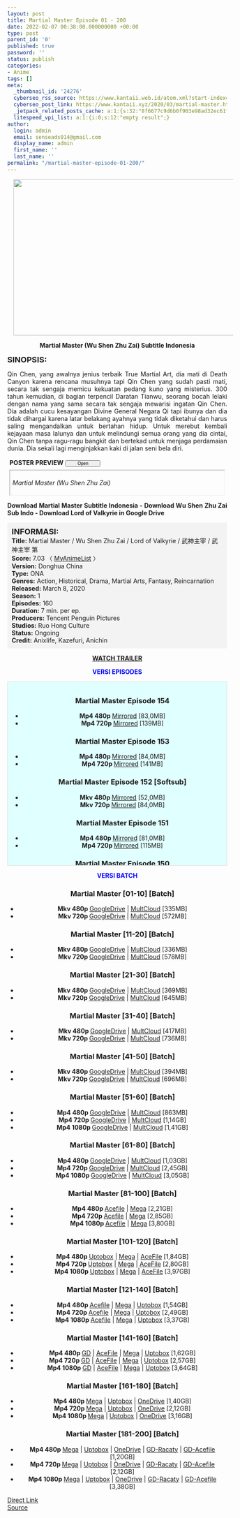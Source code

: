```yaml
---
layout: post
title: Martial Master Episode 01 - 200
date: 2022-02-07 00:38:00.000000000 +00:00
type: post
parent_id: '0'
published: true
password: ''
status: publish
categories:
- Anime
tags: []
meta:
  _thumbnail_id: '24276'
  cyberseo_rss_source: https://www.kantaii.web.id/atom.xml?start-index=1&max-results=150
  cyberseo_post_link: https://www.kantaii.xyz/2020/03/martial-master.html
  _jetpack_related_posts_cache: a:1:{s:32:"8f6677c9d6b0f903e98ad32ec61f8deb";a:2:{s:7:"expires";i:1663429936;s:7:"payload";a:3:{i:0;a:1:{s:2:"id";i:27104;}i:1;a:1:{s:2:"id";i:23296;}i:2;a:1:{s:2:"id";i:27370;}}}}
  litespeed_vpi_list: a:1:{i:0;s:12:"empty result";}
author:
  login: admin
  email: senseads014@gmail.com
  display_name: admin
  first_name: ''
  last_name: ''
permalink: "/martial-master-episode-01-200/"
---
```

<div class="separator" style="clear: both; text-align: center;"><a href="https://1.bp.blogspot.com/-VTIYK9Ohcus/X0KV98tMUeI/AAAAAAAAC_o/6C0eKC1kGdYYeDf9V3FbvxjlZtLE3z_twCLcBGAsYHQ/s1600/Martial%2BMaster%2B-%2B01%2Babcd.jpg" style="margin-left: 1em; margin-right: 1em;"><img border="0" data-original-height="762" data-original-width="1360" height="358" src="{{ site.baseurl }}/assets/2022/02/Martial%2BMaster%2B-%2B01%2Babcd.jpg" width="640" /></a></div>
<p>
<div style="text-align: center;"><b>Martial Master (Wu Shen Zhu Zai) Subtitle Indonesia</b></div>
<p><b><span style="font-size: large;">SINOPSIS:</span></b>
<div style="text-align: justify;">Qin Chen, yang awalnya jenius terbaik True Martial Art, dia mati di Death Canyon karena rencana musuhnya tapi Qin Chen yang sudah pasti mati, secara tak sengaja memicu kekuatan pedang kuno yang misterius. 300 tahun kemudian, di bagian terpencil Daratan Tianwu, seorang bocah lelaki dengan nama yang sama secara tak sengaja mewarisi ingatan Qin Chen. Dia adalah cucu kesayangan Divine General Negara Qi tapi ibunya dan dia tidak dihargai karena latar belakang ayahnya yang tidak diketahui dan harus saling mengandalkan untuk bertahan hidup. Untuk merebut kembali kejayaan masa lalunya dan untuk melindungi semua orang yang dia cintai, Qin Chen tanpa ragu-ragu bangkit dan bertekad untuk menjaga perdamaian dunia. Dia sekali lagi menginjakkan kaki di jalan seni bela diri.</p>
<p><a name="more"></a>
<div>
<div style="margin: 5px;">
<div class="smallfont" style="margin-bottom: 2px;"><span style="font-weight: bold;">POSTER PREVIEW</span><input onclick="if (this.parentNode.parentNode.getElementsByTagName('div')[1].getElementsByTagName('div')[0].style.display != '') { this.parentNode.parentNode.getElementsByTagName('div')[1].getElementsByTagName('div')[0].style.display = ''; this.innerText = ''; this.value = ' Close..'; } else { this.parentNode.parentNode.getElementsByTagName('div')[1].getElementsByTagName('div')[0].style.display = 'none'; this.innerText = ''; this.value = ' Clik Here'; }" style="font-size: 10px; margin: 5px; padding: 0px; width: 80px;" type="button" value="Open" /></div>
<div class="alt2" style="border: 1px inset; margin: 0px; padding: 6px;">
<div style="display: none;">
<div class="separator" style="clear: both; text-align: center;"><a href="https://1.bp.blogspot.com/-DQvYMsTjr78/XnFLkvEwHII/AAAAAAAACRc/TBI1bokORY0dAsFj6RmMcOwqiURI0Y8uwCLcBGAsYHQ/s1600/Martial%2BMaster%2BPoster.jpg" style="margin-left: 1em; margin-right: 1em;"><img border="0" data-original-height="1080" data-original-width="770" height="640" src="{{ site.baseurl }}/assets/2022/02/Martial%2BMaster%2BPoster.jpg" width="456" /></a></div>
<p>
<div class="separator" style="clear: both; text-align: center;"><a href="https://1.bp.blogspot.com/-h2FAwmsKugk/YA9RqQM5DnI/AAAAAAAADtU/1PjWscbz6M8nXO_9-iip7g-EZGrm8GfzQCLcBGAsYHQ/s600/Martial%2BMaster%2BPoster.jpg" style="margin-left: 1em; margin-right: 1em;"><img border="0" data-original-height="600" data-original-width="427" height="640" src="{{ site.baseurl }}/assets/2022/02/Martial%2BMaster%2BPoster.jpg" width="456" /></a></div>
<p> 
<div class="separator" style="clear: both; text-align: center;"><a href="https://1.bp.blogspot.com/-1VAWujkY1KA/XmUdpHkoOhI/AAAAAAAACFI/6-cK8A3xVXcfznH7iZQlZXhx3cnRearUQCLcBGAsYHQ/s1600/Martial%2BMaster%2B-%2B01%2Babc.jpg" style="margin-left: 1em; margin-right: 1em;"><img border="0" data-original-height="762" data-original-width="1360" height="358" src="{{ site.baseurl }}/assets/2022/02/Martial%2BMaster%2B-%2B01%2Babc.jpg" width="640" /></a></div>
<p>
<div class="separator" style="clear: both; text-align: center;"><a href="https://1.bp.blogspot.com/-GZil75f1jK8/XmUd-ALkfsI/AAAAAAAACFM/yBtFX25axHg3GO-HszFAIZyHSA9wRSVWQCLcBGAsYHQ/s1600/Martial%2BMaster%2B-%2B01%2Bia.jpg" style="margin-left: 1em; margin-right: 1em;"><img border="0" data-original-height="760" data-original-width="1358" height="358" src="{{ site.baseurl }}/assets/2022/02/Martial%2BMaster%2B-%2B01%2Bia.jpg" width="640" /></a></div>
<p>
<div class="separator" style="clear: both; text-align: center;"><a href="https://1.bp.blogspot.com/-GDDgHU2X2n0/XmUeGo5nIrI/AAAAAAAACFQ/e2nuEbqB0oQD688iEQtWURu7rCsbBjxyACLcBGAsYHQ/s1600/Martial%2BMaster%2B-%2B01%2Bb.jpg" style="margin-left: 1em; margin-right: 1em;"><img border="0" data-original-height="764" data-original-width="1358" height="360" src="{{ site.baseurl }}/assets/2022/02/Martial%2BMaster%2B-%2B01%2Bb.jpg" width="640" /></a></div>
<p>
<div class="separator" style="clear: both; text-align: center;"><a href="https://1.bp.blogspot.com/-Ol1ZvW8X36A/XmUeG1--mUI/AAAAAAAACFY/B6fD_LaHK3Uz4ofSak1CrHolex5GZ2GegCLcBGAsYHQ/s1600/Martial%2BMaster%2B-%2B01%2Bc.jpg" style="margin-left: 1em; margin-right: 1em;"><img border="0" data-original-height="765" data-original-width="1360" height="360" src="{{ site.baseurl }}/assets/2022/02/Martial%2BMaster%2B-%2B01%2Bc.jpg" width="640" /></a></div>
<p>
<div class="separator" style="clear: both; text-align: center;"><a href="https://1.bp.blogspot.com/-Qxy69IfnCm0/XmUeGr2P7sI/AAAAAAAACFU/n_AkMv_Y2LMD_ECoH4uEkaSxvrmJ8zeHQCLcBGAsYHQ/s1600/Martial%2BMaster%2B-%2B01%2Bd.jpg" style="margin-left: 1em; margin-right: 1em;"><img border="0" data-original-height="764" data-original-width="1361" height="358" src="{{ site.baseurl }}/assets/2022/02/Martial%2BMaster%2B-%2B01%2Bd.jpg" width="640" /></a></div>
<p>
<div class="separator" style="clear: both; text-align: center;"><a href="https://1.bp.blogspot.com/-erhJWm7D_Xk/XmUeHRVK1rI/AAAAAAAACFc/qG--7ojI59k6pqjuV7eNT2NcY42qdpo2wCLcBGAsYHQ/s1600/Martial%2BMaster%2B-%2B01%2Be.jpg" style="margin-left: 1em; margin-right: 1em;"><img border="0" data-original-height="764" data-original-width="1359" height="358" src="{{ site.baseurl }}/assets/2022/02/Martial%2BMaster%2B-%2B01%2Be.jpg" width="640" /></a></div>
<p>
<div class="separator" style="clear: both; text-align: center;"><a href="https://1.bp.blogspot.com/-ko6B6lTqCoI/XmUeIDiSbSI/AAAAAAAACFg/gN446m6JvC0X4OfXN8efRiQqW4tK8mOqACLcBGAsYHQ/s1600/Martial%2BMaster%2B-%2B01%2Bf.jpg" style="margin-left: 1em; margin-right: 1em;"><img border="0" data-original-height="763" data-original-width="1358" height="358" src="{{ site.baseurl }}/assets/2022/02/Martial%2BMaster%2B-%2B01%2Bf.jpg" width="640" /></a></div>
<p>
<div class="separator" style="clear: both; text-align: center;"><a href="https://1.bp.blogspot.com/-KR4uMa5wxEA/XmUeItAoVeI/AAAAAAAACFk/CVT0FCxN-44yjyD9LM81KPkEhr0tSdHNgCLcBGAsYHQ/s1600/Martial%2BMaster%2B-%2B01%2Bg.jpg" style="margin-left: 1em; margin-right: 1em;"><img border="0" data-original-height="762" data-original-width="1359" height="358" src="{{ site.baseurl }}/assets/2022/02/Martial%2BMaster%2B-%2B01%2Bg.jpg" width="640" /></a></div>
<p>
<div class="separator" style="clear: both; text-align: center;"><a href="https://1.bp.blogspot.com/-M8yCyhrDD20/XmUeI40VdiI/AAAAAAAACFo/CvgtKRXL6rQnZ20EuvFDR1Td-SwExKZqwCLcBGAsYHQ/s1600/Martial%2BMaster%2B-%2B01%2Bh.jpg" style="margin-left: 1em; margin-right: 1em;"><img border="0" data-original-height="763" data-original-width="1359" height="358" src="{{ site.baseurl }}/assets/2022/02/Martial%2BMaster%2B-%2B01%2Bh.jpg" width="640" /></a></div>
<p> 
<div class="separator" style="clear: both; text-align: center;"><a href="https://1.bp.blogspot.com/-0Sq7AhQp0L8/X8a-PJyRBdI/AAAAAAAADaM/IhiG_Q6Rfjcv7AG6-onqqfj4Nx-Ol-LRwCLcBGAsYHQ/s1365/Martial%2BMaster%2BEp%2B80%2Ba.jpg" style="margin-left: 1em; margin-right: 1em;"><img border="0" data-original-height="767" data-original-width="1365" height="360" src="{{ site.baseurl }}/assets/2022/02/Martial%2BMaster%2BEp%2B80%2Ba.jpg" width="640" /></a></div>
<p> 
<div class="separator" style="clear: both;"><a href="https://1.bp.blogspot.com/-U4qxVoDCHHs/X8zf8Y85S5I/AAAAAAAADbY/qodP4yG_j0w1fCZAambnSTTJUzZMlYCFACLcBGAsYHQ/s1365/Martial%2BMaster%2BEp%2B81%2Ba.jpg" style="display: block; padding: 1em 0px; text-align: center;"><img border="0" data-original-height="767" data-original-width="1365" height="359" src="{{ site.baseurl }}/assets/2022/02/Martial%2BMaster%2BEp%2B81%2Ba.jpg" width="640" /></a></div>
<p> 
<div class="separator" style="clear: both; text-align: center;"><a href="https://1.bp.blogspot.com/-B2K3wXUp4mI/X-kFdh409EI/AAAAAAAADgY/dbPtOcQfZgclsUmEcfflmNqXU3TsBab6QCLcBGAsYHQ/s1365/Martial%2BMaster%2BEp%2B87%2Ba.jpg" style="margin-left: 1em; margin-right: 1em;"><img border="0" data-original-height="767" data-original-width="1365" height="360" src="{{ site.baseurl }}/assets/2022/02/Martial%2BMaster%2BEp%2B87%2Ba.jpg" width="640" /></a></div>
<p> 
<div class="separator" style="clear: both; text-align: center;"><a href="https://1.bp.blogspot.com/-FxK4-hLZkio/X-upXO50vkI/AAAAAAAADjQ/cGr4D-UE1i4LtznFOaBZaR2dwLM_R8mWACLcBGAsYHQ/s1363/Martial%2BMaster%2BEp%2B88%2Ba.jpg" style="margin-left: 1em; margin-right: 1em;"><img border="0" data-original-height="766" data-original-width="1363" height="360" src="{{ site.baseurl }}/assets/2022/02/Martial%2BMaster%2BEp%2B88%2Ba.jpg" width="640" /></a></div>
<p> 
<div class="separator" style="clear: both; text-align: center;"><a href="https://1.bp.blogspot.com/-a8AzqYc-GGo/X_TlxbeV3TI/AAAAAAAADlc/a5EyhG_ZMZME9oM9mmPbTvh2Q6cr3gj4gCLcBGAsYHQ/s1365/Martial%2BMaster%2BEp%2B90%2Ba.jpg" style="margin-left: 1em; margin-right: 1em;"><img border="0" data-original-height="767" data-original-width="1365" height="360" src="{{ site.baseurl }}/assets/2022/02/Martial%2BMaster%2BEp%2B90%2Ba.jpg" width="640" /></a></div>
<p> 
<div class="separator" style="clear: both; text-align: center;"><a href="https://1.bp.blogspot.com/-qnPRvH2ENuo/X_rPFML_JPI/AAAAAAAADp0/CawNbOtoVqwCDUvyOwmRQ4q_gcIgTf8IQCLcBGAsYHQ/s1365/Martial%2BMaster%2BEp%2B91%2Ba.jpg" style="margin-left: 1em; margin-right: 1em;"><img border="0" data-original-height="767" data-original-width="1365" height="360" src="{{ site.baseurl }}/assets/2022/02/Martial%2BMaster%2BEp%2B91%2Ba.jpg" width="640" /></a></div>
<p> 
<div class="separator" style="clear: both; text-align: center;"><a href="https://1.bp.blogspot.com/-M_KNNT7trAM/YAYLaJQDSII/AAAAAAAADro/lL0YUCdi-lMiZp0N2M4ISWtMo6J_sENnACLcBGAsYHQ/s1363/Martial%2BMaster%2BEp%2B93%2Ba.jpg" style="margin-left: 1em; margin-right: 1em;"><img border="0" data-original-height="767" data-original-width="1363" height="360" src="{{ site.baseurl }}/assets/2022/02/Martial%2BMaster%2BEp%2B93%2Ba.jpg" width="640" /></a></div>
<p> 
<div class="separator" style="clear: both; text-align: center;"><a href="https://1.bp.blogspot.com/-SfLGW-VBgqw/YA9Kih511GI/AAAAAAAADtA/bE_PvbFmISAs4ipb8tFhj1SllQ6qSvnvgCLcBGAsYHQ/s1365/Martial%2BMaster%2BEp%2B94%2Ba.jpg" style="margin-left: 1em; margin-right: 1em;"><img border="0" data-original-height="767" data-original-width="1365" height="360" src="{{ site.baseurl }}/assets/2022/02/Martial%2BMaster%2BEp%2B94%2Ba.jpg" width="640" /></a></div>
</p></div>
<p><i>Martial Master (Wu Shen Zhu Zai)</i></div>
</div>
</div>
<p><b>Download Martial Master Subtitle Indonesia - Download Wu Shen Zhu Zai Sub Indo - Download Lord of Valkyrie in Google Drive</b></div>
<p>
<div style="background-color: #f3f3f3; padding: 10px; text-align: left;"><b><span style="font-size: large;">INFORMASI:</span></b><br /><b>Title:</b> Martial Master / Wu Shen Zhu Zai / Lord of Valkyrie / 武神主宰 / 武神主宰 第<br /><b>Score:</b> 7.03 〈 <a href="https://myanimelist.net/anime/41409/Wushen_Zhuzai?q=martial%20master&amp;cat=anime" target="_blank" rel="noopener">MyAnimeList</a> 〉<br /><b>Version:</b> Donghua China<br /><b>Type:</b> ONA<br /><b>Genres:</b> Action, Historical, Drama, Martial Arts, Fantasy, Reincarnation<br /><b>Released:</b> March 8, 2020<br /><b>Season:</b> 1<br /><b>Episodes:</b> 160<br /><b>Duration:</b> 7 min. per ep.<br /><b>Producers:</b> Tencent Penguin Pictures<br /><b>Studios:</b> Ruo Hong Culture<br /><b>Status:</b> Ongoing<br /><b>Credit:</b> Anixlife, Kazefuri, Anichin</div>
<p>
<div style="text-align: center;"><a href="https://www.youtube.com/watch?v=sjxdG4j15zs" target="_blank" rel="noopener"><b>WATCH TRAILER</b></a></div>
<p>
<div style="text-align: center;"><b><span style="color: blue;">VERSI EPISODES</span></b></div>
<p>
<div style="background-color: lightcyan; border: 1px double rgb(222, 222, 222); height: 400px; overflow: auto; padding: 10px; text-align: left; width: auto;">
<div class="dl">
<ul />
<h3 style="text-align: center;">Martial Master Episode 154</h3>
<li style="text-align: center;"><b>Mp4 480p </b><a href="https://semawur.com/ObOeuE3VVnf" target="_blank" rel="noopener">Mirrored</a> [83,0MB]</li>
<li style="text-align: center;"><b>Mp4 720p </b><a href="https://semawur.com/RpvU" target="_blank" rel="noopener">Mirrored</a> [139MB]</li>
</div>
<div class="dl">
<ul />
<h3 style="text-align: center;">Martial Master Episode 153</h3>
<li style="text-align: center;"><b>Mp4 480p </b><a href="https://semawur.com/XBOzmf163QFk" target="_blank" rel="noopener">Mirrored</a> [84,0MB]</li>
<li style="text-align: center;"><b>Mp4 720p </b><a href="https://semawur.com/9hOe5scoz7" target="_blank" rel="noopener">Mirrored</a> [141MB]</li>
</div>
<div class="dl">
<ul />
<h3 style="text-align: center;">Martial Master Episode 152 [Softsub]</h3>
<li style="text-align: center;"><b>Mkv 480p </b><a href="https://semawur.com/FBi4U" target="_blank" rel="noopener">Mirrored</a> [52,0MB]</li>
<li style="text-align: center;"><b>Mkv 720p </b><a href="https://semawur.com/E6peoA" target="_blank" rel="noopener">Mirrored</a> [84,0MB]</li>
</div>
<div class="dl">
<ul />
<h3 style="text-align: center;">Martial Master Episode 151</h3>
<li style="text-align: center;"><b>Mp4 480p </b><a href="https://semawur.com/kp1yqJaO3NyJ" target="_blank" rel="noopener">Mirrored</a> [81,0MB]</li>
<li style="text-align: center;"><b>Mp4 720p </b><a href="https://semawur.com/JBq4M" target="_blank" rel="noopener">Mirrored</a> [115MB]</li>
</div>
<div class="dl">
<ul />
<h3 style="text-align: center;">Martial Master Episode 150</h3>
<li style="text-align: center;"><b>Mp4 480p </b><a href="https://semawur.com/w5nXcwM3V" target="_blank" rel="noopener">Mirrored</a> [76,0MB]</li>
<li style="text-align: center;"><b>Mp4 720p </b><a href="https://semawur.com/lI4tBKwQyE8" target="_blank" rel="noopener">Mirrored</a> [116MB]</li>
</div>
<div class="dl">
<ul />
<h3 style="text-align: center;">Martial Master Episode 149</h3>
<li style="text-align: center;"><b>Mp4 480p </b><a href="https://semawur.com/tcBdXjhiGRL" target="_blank" rel="noopener">Mirrored</a> [85,0MB]</li>
<li style="text-align: center;"><b>Mp4 720p </b><a href="https://semawur.com/q0HM" target="_blank" rel="noopener">Mirrored</a> [160MB]</li>
</div>
<div class="dl">
<ul />
<h3 style="text-align: center;">Martial Master Episode 148</h3>
<li style="text-align: center;"><b>Mp4 480p </b><a href="https://semawur.com/igjUf" target="_blank" rel="noopener">Mirrored</a> [99,0MB]</li>
<li style="text-align: center;"><b>Mp4 720p </b><a href="https://semawur.com/sAGbosD" target="_blank" rel="noopener">Mirrored</a> [174MB]</li>
</div>
<div class="dl">
<ul />
<h3 style="text-align: center;">Martial Master Episode 147</h3>
<li style="text-align: center;"><b>Mp4 480p </b><a href="https://semawur.com/7bPsCKkU" target="_blank" rel="noopener">Mirrored</a> [76,0MB]</li>
<li style="text-align: center;"><b>Mp4 720p </b><a href="https://semawur.com/gCqTm" target="_blank" rel="noopener">Mirrored</a> [143MB]</li>
</div>
<div class="dl">
<ul />
<h3 style="text-align: center;">Martial Master Episode 146</h3>
<li style="text-align: center;"><b>Mp4 480p </b><a href="https://semawur.com/l0huHU" target="_blank" rel="noopener">Mirrored</a> [86,0MB]</li>
<li style="text-align: center;"><b>Mp4 720p </b><a href="https://semawur.com/1SzYzt9" target="_blank" rel="noopener">Mirrored</a> [142MB]</li>
</div>
<div class="dl">
<ul />
<h3 style="text-align: center;">Martial Master Episode 145</h3>
<li style="text-align: center;"><b>Mp4 480p </b><a href="https://semawur.com/2m8Fxq" target="_blank" rel="noopener">Mirrored</a> [88,0MB]</li>
<li style="text-align: center;"><b>Mp4 720p </b><a href="https://semawur.com/kEDgimFhbqJa" target="_blank" rel="noopener">Mirrored</a> [156MB]</li>
</div>
<div class="dl">
<ul />
<h3 style="text-align: center;">Martial Master Episode 144</h3>
<li style="text-align: center;"><b>Mp4 480p </b><a href="https://semawur.com/eDqflB" target="_blank" rel="noopener">Mirrored</a> [86,0MB]</li>
<li style="text-align: center;"><b>Mp4 720p </b><a href="https://semawur.com/pX7wayjb" target="_blank" rel="noopener">Mirrored</a> [158MB]</li>
</div>
<div class="dl">
<ul />
<h3 style="text-align: center;">Martial Master Episode 143</h3>
<li style="text-align: center;"><b>Mp4 480p </b><a href="https://semawur.com/5TCf5vM1ym" target="_blank" rel="noopener">Mirrored</a> [87,0MB]</li>
<li style="text-align: center;"><b>Mp4 720p </b><a href="https://semawur.com/Oq0lT" target="_blank" rel="noopener">Mirrored</a> [143MB]</li>
</div>
<div class="dl">
<ul />
<h3 style="text-align: center;">Martial Master Episode 142</h3>
<li style="text-align: center;"><b>Mp4 480p </b><a href="https://semawur.com/1DFnZgKIf" target="_blank" rel="noopener">Mirrored</a> [87,0MB]</li>
<li style="text-align: center;"><b>Mp4 720p </b><a href="https://semawur.com/VZC0Sz" target="_blank" rel="noopener">Mirrored</a> [143MB]</li>
</div>
<div class="dl">
<ul />
<h3 style="text-align: center;">Martial Master Episode 141</h3>
<li style="text-align: center;"><b>Mp4 480p </b><a href="https://semawur.com/13d47zNZB5g" target="_blank" rel="noopener">Mirrored</a> [86,0MB]</li>
<li style="text-align: center;"><b>Mp4 720p </b><a href="https://semawur.com/IoKZ" target="_blank" rel="noopener">Mirrored</a> [142MB]</li>
</div>
<div class="dl">
<ul />
<h3 style="text-align: center;">Martial Master Episode 115-140</h3>
<li style="text-align: center;"><b>Mp4 480p </b><span style="color: red;">Download aja di Versi Batch</span></li>
<li style="text-align: center;"><b>Mp4 720p </b><span style="color: red;">Download aja di Versi Batch</span></li>
</div>
<div class="dl">
<ul />
<h3 style="text-align: center;">Martial Master Episode 114</h3>
<li style="text-align: center;"><b>Mp4 480p </b><a href="https://semawur.com/HKu39MmpN" target="_blank" rel="noopener">GoogleDrive</a> | <a href="http://onsafelink.com/m/0y2Tit" target="_blank" rel="noopener">Mirrored</a> [85,0MB]</li>
<li style="text-align: center;"><b>Mp4 720p </b><a href="https://semawur.com/jet4Ehbn" target="_blank" rel="noopener">GoogleDrive</a> | <a href="http://onsafelink.com/m/xoBy1j4Z" target="_blank" rel="noopener">Mirrored</a> [129MB]</li>
</div>
<div class="dl">
<ul />
<h3 style="text-align: center;">Martial Master Episode 113</h3>
<li style="text-align: center;"><b>Mp4 480p </b><a href="http://onsafelink.com/m/7pwa2nbk" target="_blank" rel="noopener">GoogleDrive</a> | <a href="https://semawur.com/Xzze" target="_blank" rel="noopener">Mirrored</a> [86,0MB]</li>
<li style="text-align: center;"><b>Mp4 720p </b><a href="http://onsafelink.com/m/Nkxp" target="_blank" rel="noopener">GoogleDrive</a> | <a href="https://semawur.com/y3Wue3" target="_blank" rel="noopener">Mirrored</a> [142MB]</li>
</div>
<div class="dl">
<ul />
<h3 style="text-align: center;">Martial Master Episode 112</h3>
<li style="text-align: center;"><b>Mp4 480p </b><a href="https://apk.miuiku.com/VXA0rym" target="_blank" rel="noopener">GoogleDrive</a> | <a href="http://onsafelink.com/m/7GVQCv4W" target="_blank" rel="noopener">Mirrored</a> [87,0MB]</li>
<li style="text-align: center;"><b>Mp4 720p </b><a href="https://apk.miuiku.com/IWcd" target="_blank" rel="noopener">GoogleDrive</a> | <a href="http://onsafelink.com/m/jAaNi" target="_blank" rel="noopener">Mirrored</a> [143MB]</li>
</div>
<div class="dl">
<ul />
<h3 style="text-align: center;">Martial Master Episode 111</h3>
<li style="text-align: center;"><b>Mp4 480p </b><a href="https://onsafelink.com/m/oZHkcr" target="_blank" rel="noopener">GoogleDrive</a> | <a href="https://semawur.com/doeb" target="_blank" rel="noopener">Mirrored</a> [85,0MB]</li>
<li style="text-align: center;"><b>Mp4 720p </b><a href="https://onsafelink.com/m/vC0qTT" target="_blank" rel="noopener">GoogleDrive</a> | <a href="https://semawur.com/2iu3XQr" target="_blank" rel="noopener">Mirrored</a> [140MB]</li>
</div>
<div class="dl">
<ul />
<h3 style="text-align: center;">Martial Master Episode 110</h3>
<li style="text-align: center;"><b>Mp4 480p </b><a href="https://onsafelink.com/m/zPuPvW" target="_blank" rel="noopener">GoogleDrive</a> | <a href="https://apk.miuiku.com/LP5usB" target="_blank" rel="noopener">Mirrored</a> [87,0MB]</li>
<li style="text-align: center;"><b>Mp4 720p </b><a href="https://onsafelink.com/m/qpEW5Y" target="_blank" rel="noopener">GoogleDrive</a> | <a href="https://apk.miuiku.com/DUM4fQNtQ" target="_blank" rel="noopener">Mirrored</a> [143MB]</li>
</div>
<div class="dl">
<ul />
<h3 style="text-align: center;">Martial Master Episode 109</h3>
<li style="text-align: center;"><b>Mp4 480p </b><a href="https://apk.miuiku.com/DS75tCy" target="_blank" rel="noopener">GoogleDrive</a> | <a href="https://semawur.com/Fz7Q4" target="_blank" rel="noopener">Mirrored</a> [87,0MB]</li>
<li style="text-align: center;"><b>Mp4 720p </b><a href="https://apk.miuiku.com/QaeD0hL" target="_blank" rel="noopener">GoogleDrive</a> | <a href="https://semawur.com/zlo3" target="_blank" rel="noopener">Mirrored</a> [144MB]</li>
</div>
<div class="dl">
<ul />
<h3 style="text-align: center;">Martial Master Episode 108</h3>
<li style="text-align: center;"><b>Mp4 480p </b><a href="https://semawur.com/YXOVKcU" target="_blank" rel="noopener">GoogleDrive</a> | <a href="https://apk.miuiku.com/UdI5v" target="_blank" rel="noopener">Mirrored</a> [86,0MB]</li>
<li style="text-align: center;"><b>Mp4 720p </b><a href="https://semawur.com/7PqpgMhzRiaM" target="_blank" rel="noopener">GoogleDrive</a> | <a href="https://apk.miuiku.com/xOXqewV" target="_blank" rel="noopener">Mirrored</a> [157MB]</li>
</div>
<div class="dl">
<ul />
<h3 style="text-align: center;">Martial Master Episode 107</h3>
<li style="text-align: center;"><b>Mp4 480p </b><a href="https://apk.miuiku.com/xg6Mb4Wo94" target="_blank" rel="noopener">GoogleDrive</a> | <a href="https://semawur.com/9XnSquQ" target="_blank" rel="noopener">Mirrored</a> [87,0MB]</li>
<li style="text-align: center;"><b>Mp4 720p </b><a href="https://apk.miuiku.com/OJ9k" target="_blank" rel="noopener">GoogleDrive</a> | <a href="https://semawur.com/uw738IV" target="_blank" rel="noopener">Mirrored</a> [142MB]</li>
</div>
<div class="dl">
<ul />
<h3 style="text-align: center;">Martial Master Episode 106</h3>
<li style="text-align: center;"><b>Mp4 480p </b><a href="https://semawur.com/fgP" target="_blank" rel="noopener">GoogleDrive</a> | <a href="https://apk.miuiku.com/5pQgvL" target="_blank" rel="noopener">Mirrored</a> [86,0MB]</li>
<li style="text-align: center;"><b>Mp4 720p </b><a href="https://semawur.com/GAll0ygp5Xc" target="_blank" rel="noopener">GoogleDrive</a> | <a href="https://apk.miuiku.com/uiDCblE" target="_blank" rel="noopener">Mirrored</a> [141MB]</li>
</div>
<div class="dl">
<ul />
<h3 style="text-align: center;">Martial Master Episode 105</h3>
<li style="text-align: center;"><b>Mp4 480p </b><a href="https://apk.miuiku.com/6Gq1" target="_blank" rel="noopener">GoogleDrive</a> | <a href="https://semawur.com/WKi0CDk" target="_blank" rel="noopener">Mirrored</a> [84,0MB]</li>
<li style="text-align: center;"><b>Mp4 720p </b><a href="https://apk.miuiku.com/z0x4m" target="_blank" rel="noopener">GoogleDrive</a> | <a href="https://semawur.com/xdH3LiuZ8" target="_blank" rel="noopener">Mirrored</a> [111MB]</li>
</div>
<div class="dl">
<ul />
<h3 style="text-align: center;">Martial Master Episode 104</h3>
<li style="text-align: center;"><b>Mp4 480p </b><a href="https://semawur.com/pK8KiF" target="_blank" rel="noopener">GoogleDrive</a> | <a href="https://apk.miuiku.com/DB4kp" target="_blank" rel="noopener">Mirrored</a> [110MB]</li>
<li style="text-align: center;"><b>Mp4 720p </b><a href="https://semawur.com/pJAk3QC" target="_blank" rel="noopener">GoogleDrive</a> | <a href="https://apk.miuiku.com/V0G4" target="_blank" rel="noopener">Mirrored</a> [164MB]</li>
</div>
<div class="dl">
<ul />
<h3 style="text-align: center;">Martial Master Episode 103</h3>
<li style="text-align: center;"><b>Mp4 480p </b><a href="https://apk.miuiku.com/KancXOzxa0" target="_blank" rel="noopener">GoogleDrive</a> | <a href="https://semawur.com/P5GKH" target="_blank" rel="noopener">Mirrored</a> [94,0MB]</li>
<li style="text-align: center;"><b>Mp4 720p </b><a href="https://apk.miuiku.com/EI22bSQ" target="_blank" rel="noopener">GoogleDrive</a> | <a href="https://semawur.com/Y8Aljl0O2u" target="_blank" rel="noopener">Mirrored</a> [155MB]</li>
</div>
<div class="dl">
<ul />
<h3 style="text-align: center;">Martial Master Episode 102</h3>
<li style="text-align: center;"><b>Mp4 480p </b><a href="https://semawur.com/roi9z8BHk6" target="_blank" rel="noopener">ZippyShare</a> | <a href="https://apk.miuiku.com/BEzeHttA" target="_blank" rel="noopener">GoogleDrive</a> [94,0MB]</li>
<li style="text-align: center;"><b>Mp4 720p </b><a href="https://semawur.com/Ctu7v" target="_blank" rel="noopener">ZippyShare</a> | <a href="https://apk.miuiku.com/kgmoCX" target="_blank" rel="noopener">GoogleDrive</a> [124MB]</li>
</div>
<div class="dl">
<ul />
<h3 style="text-align: center;">Martial Master Episode 101</h3>
<li style="text-align: center;"><b>Mp4 480p </b><a href="https://apk.miuiku.com/SFXpn" target="_blank" rel="noopener">ZippyShare</a> | <a href="https://semawur.com/RJGr" target="_blank" rel="noopener">GoogleDrive</a> [96,0MB]</li>
<li style="text-align: center;"><b>Mp4 720p </b><a href="https://apk.miuiku.com/rDkyR" target="_blank" rel="noopener">ZippyShare</a> | <a href="https://semawur.com/jwMbYF52Y" target="_blank" rel="noopener">GoogleDrive</a> [128MB]</li>
</div>
<div class="dl">
<ul />
<h3 style="text-align: center;">Martial Master Episode 100</h3>
<li style="text-align: center;"><b>Mp4 480p </b><a href="http://semawur.com/Yh2fq03" target="_blank" rel="noopener">Racaty</a> | <a href="https://apk.miuiku.com/XKi6XLz1Tb" target="_blank" rel="noopener">GoogleDrive</a> [86,0MB]</li>
<li style="text-align: center;"><b>Mp4 720p </b><a href="http://semawur.com/c9mgdHk7W" target="_blank" rel="noopener">Racaty</a> | <a href="https://apk.miuiku.com/HlOjzjmA7x" target="_blank" rel="noopener">GoogleDrive</a> [114MB]</li>
</div>
<div class="dl">
<ul />
<h3 style="text-align: center;">Martial Master Episode 99</h3>
<li style="text-align: center;"><b>Mp4 480p </b><a href="https://apk.miuiku.com/rukrhY7" target="_blank" rel="noopener">Racaty</a> | <a href="http://semawur.com/gMEro" target="_blank" rel="noopener">GoogleDrive</a> [113MB]</li>
<li style="text-align: center;"><b>Mp4 720p </b><a href="https://apk.miuiku.com/TQLo" target="_blank" rel="noopener">Racaty</a> | <a href="http://semawur.com/8LoNnm7o" target="_blank" rel="noopener">GoogleDrive</a> [141MB]</li>
</div>
<div class="dl">
<ul />
<h3 style="text-align: center;">Martial Master Episode 98</h3>
<li style="text-align: center;"><b>Mp4 480p </b>Racaty | <a href="http://semawur.com/Yz7W9Nj" target="_blank" rel="noopener">GoogleDrive</a> [87,0MB]</li>
<li style="text-align: center;"><b>Mp4 720p </b>Racaty | <a href="http://semawur.com/9EC51T2gH0" target="_blank" rel="noopener">GoogleDrive</a> [138MB]</li>
</div>
<div class="dl">
<ul />
<h3 style="text-align: center;">Martial Master Episode 97</h3>
<li style="text-align: center;"><b>Mp4 480p </b>Racaty | <a href="https://apk.miuiku.com/CIm4" target="_blank" rel="noopener">GoogleDrive</a> [86,0MB]</li>
<li style="text-align: center;"><b>Mp4 720p </b>Racaty | <a href="https://apk.miuiku.com/mhYfvID" target="_blank" rel="noopener">GoogleDrive</a> [115MB]</li>
</div>
<div class="dl">
<ul />
<h3 style="text-align: center;">Martial Master Episode 96</h3>
<li style="text-align: center;"><b>Mp4 480p </b>Racaty | <a href="https://apk.miuiku.com/ofBb" target="_blank" rel="noopener">GoogleDrive</a> [87,0MB]</li>
<li style="text-align: center;"><b>Mp4 720p </b>Racaty | <a href="https://apk.miuiku.com/8kdy25" target="_blank" rel="noopener">GoogleDrive</a> [115MB]</li>
</div>
<div class="dl">
<ul />
<h3 style="text-align: center;">Martial Master Episode 95</h3>
<li style="text-align: center;"><b>Mp4 480p </b><a href="https://semawur.com/x9uANrX2U9" target="_blank" rel="noopener">Racaty</a> | <a href="https://apk.miuiku.com/XBJd9bNWb" target="_blank" rel="noopener">GoogleDrive</a> [114MB]</li>
<li style="text-align: center;"><b>Mp4 720p </b><a href="https://semawur.com/pJYJQxtuV" target="_blank" rel="noopener">Racaty</a> | <a href="https://apk.miuiku.com/vxXPMtq9U" target="_blank" rel="noopener">GoogleDrive</a> [142MB]</li>
</div>
<div class="dl">
<ul />
<h3 style="text-align: center;">Martial Master Episode 94</h3>
<li style="text-align: center;"><b>Mp4 480p </b><a href="https://semawur.com/Swygm33DbP" target="_blank" rel="noopener">Racaty</a> | <a href="https://apk.miuiku.com/7Y9jFL" target="_blank" rel="noopener">GoogleDrive</a> [86,0MB]</li>
<li style="text-align: center;"><b>Mp4 720p </b><a href="https://semawur.com/jafesG" target="_blank" rel="noopener">Racaty</a> | <a href="https://apk.miuiku.com/V1QU4CVJ" target="_blank" rel="noopener">GoogleDrive</a> [114MB]</li>
</div>
<div class="dl">
<ul />
<h3 style="text-align: center;">Martial Master Episode 93</h3>
<li style="text-align: center;"><b>Mp4 480p </b><a href="https://semawur.com/KVW2BrHs0" target="_blank" rel="noopener">Racaty</a> | <a href="https://semawur.com/h7Z9ijKm7x" target="_blank" rel="noopener">GD</a> | <a href="https://semawur.com/fKXH4w6p" target="_blank" rel="noopener">ZS</a> [86,0MB]</li>
<li style="text-align: center;"><b>Mp4 720p </b><a href="https://semawur.com/f7iFh" target="_blank" rel="noopener">Racaty</a> | <a href="https://semawur.com/Aa5WGNNmRelw" target="_blank" rel="noopener">GD</a> | <a href="https://semawur.com/kMZXP" target="_blank" rel="noopener">ZS</a> [114MB]</li>
</div>
<div class="dl">
<ul />
<h3 style="text-align: center;">Martial Master Episode 92</h3>
<li style="text-align: center;"><b>Mp4 480p </b><a href="https://semawur.com/IrxR3xM" target="_blank" rel="noopener">Racaty</a> | <a href="https://semawur.com/Guy02U3CJ" target="_blank" rel="noopener">GD</a> | <a href="https://semawur.com/QykaOLII" target="_blank" rel="noopener">ZS</a> [87,0MB]</li>
<li style="text-align: center;"><b>Mp4 720p </b><a href="https://semawur.com/qBl178" target="_blank" rel="noopener">Racaty</a> | <a href="https://semawur.com/h3HFeSy" target="_blank" rel="noopener">GD</a> | <a href="https://semawur.com/FjIV" target="_blank" rel="noopener">ZS</a> [143MB]</li>
</div>
<div class="dl">
<ul />
<h3 style="text-align: center;">Martial Master Episode 91</h3>
<li style="text-align: center;"><b>Mp4 480p </b><a href="https://semawur.com/NEXkaJs" target="_blank" rel="noopener">Racaty</a> | <a href="https://semawur.com/012PLhC" target="_blank" rel="noopener">GoogleDrive</a> [113MB]</li>
<li style="text-align: center;"><b>Mp4 720p </b><a href="https://semawur.com/vQrpfOn1OsU" target="_blank" rel="noopener">Racaty</a> | <a href="https://semawur.com/1wAO9Rvl" target="_blank" rel="noopener">GoogleDrive</a> [141MB]</li>
</div>
<div class="dl">
<ul />
<h3 style="text-align: center;">Martial Master Episode 90</h3>
<li style="text-align: center;"><b>Mp4 480p </b><a href="https://apk.miuiku.com/N5tC60" target="_blank" rel="noopener">Racaty</a> | <a href="https://semawur.com/wgdJ" target="_blank" rel="noopener">GoogleDrive</a> [125MB]</li>
<li style="text-align: center;"><b>Mp4 720p </b><a href="https://apk.miuiku.com/kHEM1y" target="_blank" rel="noopener">Racaty</a> | <a href="https://semawur.com/weex02rZ2Jwy" target="_blank" rel="noopener">GoogleDrive</a> [126MB]</li>
</div>
<div class="dl">
<ul />
<h3 style="text-align: center;">Martial Master Episode 89</h3>
<li style="text-align: center;"><b>Mp4 480p </b><a href="https://semawur.com/yYRBkH" target="_blank" rel="noopener">Racaty</a> | <a href="https://apk.miuiku.com/XtU55" target="_blank" rel="noopener">GoogleDrive</a> [126MB]</li>
<li style="text-align: center;"><b>Mp4 720p </b><a href="https://semawur.com/1QjamXSze" target="_blank" rel="noopener">Racaty</a> | <a href="https://apk.miuiku.com/sFwHk0yaN" target="_blank" rel="noopener">GoogleDrive</a> [157MB]</li>
</div>
<div class="dl">
<ul />
<h3 style="text-align: center;">Martial Master Episode 88</h3>
<li style="text-align: center;"><b>Mp4 480p </b><a href="https://apk.miuiku.com/IqrG77lN" target="_blank" rel="noopener">Racaty</a> | <a href="http://semawur.com/DNYV" target="_blank" rel="noopener">GoogleDrive</a> [125MB]</li>
<li style="text-align: center;"><b>Mp4 720p </b><a href="https://apk.miuiku.com/OEYBR3" target="_blank" rel="noopener">Racaty</a> | <a href="http://semawur.com/wDuw97mrhx" target="_blank" rel="noopener">GoogleDrive</a> [156MB]</li>
</div>
<div class="dl">
<ul />
<h3 style="text-align: center;">Martial Master Episode 87</h3>
<li style="text-align: center;"><b>Mp4 480p </b><a href="http://semawur.com/KHe5ce" target="_blank" rel="noopener">Racaty</a> | <a href="http://semawur.com/0gC5" target="_blank" rel="noopener">GoogleDrive</a> [127MB]</li>
<li style="text-align: center;"><b>Mp4 720p </b><a href="http://semawur.com/KTMwZuqLY5h" target="_blank" rel="noopener">Racaty</a> | <a href="http://semawur.com/tbj" target="_blank" rel="noopener">GoogleDrive</a> [158MB]</li>
</div>
<div class="dl">
<ul />
<h3 style="text-align: center;">Martial Master Episode 86</h3>
<li style="text-align: center;"><b>Mp4 480p </b><a href="https://semawur.com/9MVQx" target="_blank" rel="noopener">Racaty</a> | <a href="https://semawur.com/cQEtNlhS" target="_blank" rel="noopener">GoogleDrive</a> [128MB]</li>
<li style="text-align: center;"><b>Mp4 720p </b><a href="https://semawur.com/mPIsCfZc3JC" target="_blank" rel="noopener">Racaty</a> | <a href="https://semawur.com/nNHYHZgsTn3N" target="_blank" rel="noopener">GoogleDrive</a> [159MB]</li>
</div>
<div class="dl">
<ul />
<h3 style="text-align: center;">Martial Master Episode 85</h3>
<li style="text-align: center;"><b>Mp4 480p </b><a href="https://apk.miuiku.com/LwbFVTwFm" target="_blank" rel="noopener">Racaty</a> | <a href="https://semawur.com/8wexCLDka6S" target="_blank" rel="noopener">GoogleDrive</a> [122MB]</li>
<li style="text-align: center;"><b>Mp4 720p </b><a href="https://apk.miuiku.com/KqAwCbwzcS" target="_blank" rel="noopener">Racaty</a> | <a href="https://semawur.com/1OUTr4vpDD" target="_blank" rel="noopener">GoogleDrive</a> [154MB]</li>
</div>
<div class="dl">
<ul />
<h3 style="text-align: center;">Martial Master Episode 84</h3>
<li style="text-align: center;"><b>Mp4 480p </b><a href="https://semawur.com/eNkj" target="_blank" rel="noopener">Racaty</a> | <a href="https://apk.miuiku.com/Iwcc" target="_blank" rel="noopener">GoogleDrive</a> [89,0MB]</li>
<li style="text-align: center;"><b>Mp4 720p </b><a href="https://semawur.com/xIMa" target="_blank" rel="noopener">Racaty</a> | <a href="https://apk.miuiku.com/n82Hup" target="_blank" rel="noopener">GoogleDrive</a> [118MB]</li>
</div>
<div class="dl">
<ul />
<h3 style="text-align: center;">Martial Master Episode 83</h3>
<li style="text-align: center;"><b>Mp4 480p </b><a href="https://apk.miuiku.com/08mNcnvmj" target="_blank" rel="noopener">Racaty</a> | <a href="https://semawur.com/Cy6us4ayC9zc" target="_blank" rel="noopener">GoogleDrive</a> [103MB]</li>
<li style="text-align: center;"><b>Mp4 720p </b><a href="https://apk.miuiku.com/LMdssO" target="_blank" rel="noopener">Racaty</a> | <a href="https://semawur.com/LxkynDVwo7" target="_blank" rel="noopener">GoogleDrive</a> [137MB]</li>
</div>
<div class="dl">
<ul />
<h3 style="text-align: center;">Martial Master Episode 82</h3>
<li style="text-align: center;"><b>Mp4 480p </b><a href="https://semawur.com/XSIv6z" target="_blank" rel="noopener">Racaty</a> | <a href="https://apk.miuiku.com/lbLWWZbuf" target="_blank" rel="noopener">GoogleDrive</a> [113MB]</li>
<li style="text-align: center;"><b>Mp4 720p </b><a href="https://semawur.com/35Au" target="_blank" rel="noopener">Racaty</a> | <a href="https://apk.miuiku.com/iKzIK" target="_blank" rel="noopener">GoogleDrive</a> [141MB]</li>
</div>
<div class="dl">
<ul />
<h3 style="text-align: center;">Martial Master Episode 81</h3>
<li style="text-align: center;"><b>Mp4 480p </b><a href="https://apk.miuiku.com/a1Ot" target="_blank" rel="noopener">Racaty</a> | <a href="https://semawur.com/9r95yzY" target="_blank" rel="noopener">GoogleDrive</a> [114MB]</li>
<li style="text-align: center;"><b>Mp4 720p </b><a href="https://apk.miuiku.com/ZGTVFHONZA" target="_blank" rel="noopener">Racaty</a> | <a href="https://semawur.com/4JQHH9tcmv3M" target="_blank" rel="noopener">GoogleDrive</a> [142MB]</li>
</div>
<div class="dl">
<ul />
<h3 style="text-align: center;">Martial Master Episode 80</h3>
<li style="text-align: center;"><b>Mp4 480p </b><a href="https://semawur.com/z7q" target="_blank" rel="noopener">Racaty</a> | <a href="https://semawur.com/K6XKU" target="_blank" rel="noopener">GoogleDrive</a> [120MB]</li>
<li style="text-align: center;"><b>Mp4 720p </b><a href="https://semawur.com/bsLv" target="_blank" rel="noopener">Racaty</a> | <a href="https://semawur.com/uQ2Z6" target="_blank" rel="noopener">GoogleDrive</a> [149MB]</li>
</div>
<div class="dl">
<ul />
<h3 style="text-align: center;">Martial Master Episode 79</h3>
<li style="text-align: center;"><b>Mp4 480p </b><a href="https://semawur.com/cQpmPsm" target="_blank" rel="noopener">Racaty</a> | <a href="https://semawur.com/Bckc6rNEZ3" target="_blank" rel="noopener">GoogleDrive</a> [91,0MB]</li>
<li style="text-align: center;"><b>Mp4 720p </b><a href="https://semawur.com/xDaNsCl1lP" target="_blank" rel="noopener">Racaty</a> | <a href="https://semawur.com/wIVn" target="_blank" rel="noopener">GoogleDrive</a> [120MB]</li>
</div>
<div class="dl">
<ul />
<h3 style="text-align: center;">Martial Master Episode 78</h3>
<li style="text-align: center;"><b>Mp4 480p </b><a href="https://apk.miuiku.com/JE5SsrUb" target="_blank" rel="noopener">Racaty</a> | <a href="https://semawur.com/KEP7zlrP" target="_blank" rel="noopener">GoogleDrive</a> [88,0MB]</li>
<li style="text-align: center;"><b>Mp4 720p </b><a href="https://apk.miuiku.com/mSozS8" target="_blank" rel="noopener">Racaty</a> | <a href="https://semawur.com/t8gLQ4dZeO7" target="_blank" rel="noopener">GoogleDrive</a> [117MB]</li>
</div>
<div class="dl">
<ul />
<h3 style="text-align: center;">Martial Master Episode 77</h3>
<li style="text-align: center;"><b>Mp4 480p </b><a href="https://semawur.com/9WVC5" target="_blank" rel="noopener">Racaty</a> | <a href="https://apk.miuiku.com/rpfCI" target="_blank" rel="noopener">GoogleDrive</a> [91,0MB]</li>
<li style="text-align: center;"><b>Mp4 720p </b><a href="https://semawur.com/GLIpcm" target="_blank" rel="noopener">Racaty</a> | <a href="https://apk.miuiku.com/7u55Ee37D" target="_blank" rel="noopener">GoogleDrive</a> [121MB]</li>
</div>
<div class="dl">
<ul />
<h3 style="text-align: center;">Martial Master Episode 76</h3>
<li style="text-align: center;"><b>Mp4 480p </b><a href="https://apk.miuiku.com/oipi" target="_blank" rel="noopener">Racaty</a> | <a href="https://semawur.com/YvuLRD" target="_blank" rel="noopener">Mirrored</a> [89,0MB]</li>
<li style="text-align: center;"><b>Mp4 720p </b><a href="https://apk.miuiku.com/pYUS" target="_blank" rel="noopener">Racaty</a> | <a href="https://semawur.com/mLzF" target="_blank" rel="noopener">Mirrored</a> [118MB]</li>
</div>
<div class="dl">
<ul />
<h3 style="text-align: center;">Martial Master Episode 75</h3>
<li style="text-align: center;"><b>Mp4 480p </b><a href="https://semawur.com/wyXuSN" target="_blank" rel="noopener">Racaty</a> | <a href="https://apk.miuiku.com/LIJGy7B" target="_blank" rel="noopener">Mirrored</a> [85,0MB]</li>
<li style="text-align: center;"><b>Mp4 720p </b><a href="https://semawur.com/vqTh" target="_blank" rel="noopener">Racaty</a> | <a href="https://apk.miuiku.com/2Br9U" target="_blank" rel="noopener">Mirrored</a> [113MB]</li>
</div>
<div class="dl">
<ul />
<h3 style="text-align: center;">Martial Master Episode 74</h3>
<li style="text-align: center;"><b>Mp4 480p </b><a href="https://apk.miuiku.com/kHPdqF" target="_blank" rel="noopener">Racaty</a> | <a href="https://semawur.com/xWVf" target="_blank" rel="noopener">Mirrored</a> [87,0MB]</li>
<li style="text-align: center;"><b>Mp4 720p </b><a href="https://apk.miuiku.com/3VLnF" target="_blank" rel="noopener">Racaty</a> | <a href="https://semawur.com/4eW" target="_blank" rel="noopener">Mirrored</a> [115MB]</li>
</div>
<div class="dl">
<ul />
<h3 style="text-align: center;">Martial Master Episode 73</h3>
<li style="text-align: center;"><b>Mp4 480p </b><a href="https://semawur.com/zTk9If" target="_blank" rel="noopener">Racaty</a> | <a href="https://apk.miuiku.com/yuhAgG" target="_blank" rel="noopener">Mirrored</a> [87,0MB]</li>
<li style="text-align: center;"><b>Mp4 720p </b><a href="https://semawur.com/Cyics" target="_blank" rel="noopener">Racaty</a> | <a href="https://apk.miuiku.com/eX2f" target="_blank" rel="noopener">Mirrored</a> [115MB]</li>
</div>
<div class="dl">
<ul />
<h3 style="text-align: center;">Martial Master Episode 72</h3>
<li style="text-align: center;"><b>Mp4 480p </b><a href="https://apk.miuiku.com/bHc4" target="_blank" rel="noopener">Racaty</a> | <a href="https://semawur.com/kGOG3" target="_blank" rel="noopener">Mirrored</a> [87,0MB]</li>
<li style="text-align: center;"><b>Mp4 720p </b><a href="https://apk.miuiku.com/f8fjSZyc3" target="_blank" rel="noopener">Racaty</a> | <a href="https://semawur.com/cBgjj9" target="_blank" rel="noopener">Mirrored</a> [115MB]</li>
</div>
<div class="dl">
<ul />
<h3 style="text-align: center;">Martial Master Episode 71</h3>
<li style="text-align: center;"><b>Mp4 480p </b><a href="https://semawur.com/wDkV0q" target="_blank" rel="noopener">Racaty</a> | <a href="https://apk.miuiku.com/Atuft" target="_blank" rel="noopener">Mirrored</a> [85,0MB]</li>
<li style="text-align: center;"><b>Mp4 720p </b><a href="https://semawur.com/AnsKHl" target="_blank" rel="noopener">Racaty</a> | <a href="https://apk.miuiku.com/kMHyrnRm4" target="_blank" rel="noopener">Mirrored</a> [113MB]</li>
</div>
<div class="dl">
<ul />
<h3 style="text-align: center;">Martial Master Episode 70</h3>
<li style="text-align: center;"><b>Mp4 480p </b><a href="https://apk.miuiku.com/RPy5Iobe" target="_blank" rel="noopener">Racaty</a> | <a href="https://semawur.com/mkswh0wt0Oh" target="_blank" rel="noopener">Mirrored</a> [90,0MB]</li>
<li style="text-align: center;"><b>Mp4 720p </b><a href="https://apk.miuiku.com/uiROEzvS" target="_blank" rel="noopener">Racaty</a> | <a href="https://semawur.com/wbHYm" target="_blank" rel="noopener">Mirrored</a> [120MB]</li>
</div>
<div class="dl">
<ul />
<h3 style="text-align: center;">Martial Master Episode 69</h3>
<li style="text-align: center;"><b>Mp4 480p </b><a href="https://semawur.com/xE1wdZ1p0" target="_blank" rel="noopener">Racaty</a> | <a href="https://apk.miuiku.com/E6FsBoS" target="_blank" rel="noopener">Mirrored</a> [90,0MB]</li>
<li style="text-align: center;"><b>Mp4 720p </b><a href="https://semawur.com/AEzLNGgzZPzD" target="_blank" rel="noopener">Racaty</a> | <a href="https://apk.miuiku.com/2Ga3C5H" target="_blank" rel="noopener">Mirrored</a> [120MB]</li>
</div>
<div class="dl">
<ul />
<h3 style="text-align: center;">Martial Master Episode 68</h3>
<li style="text-align: center;"><b>Mp4 480p </b><a href="https://apk.miuiku.com/EbaQwnb" target="_blank" rel="noopener">Mirrored</a> [90,0MB]</li>
<li style="text-align: center;"><b>Mp4 720p </b><a href="https://apk.miuiku.com/qcuemQCSOS" target="_blank" rel="noopener">Mirrored</a> [120MB]</li>
</div>
<div class="dl">
<ul />
<h3 style="text-align: center;">Martial Master Episode 67</h3>
<li style="text-align: center;"><b>Mp4 480p </b><a href="https://semawur.com/tS3a0z" target="_blank" rel="noopener">Mirrored</a> [67,0MB]</li>
<li style="text-align: center;"><b>Mp4 720p </b><a href="https://semawur.com/jtO99d" target="_blank" rel="noopener">Mirrored</a> [97,0MB]</li>
</div>
<div class="dl">
<ul />
<h3 style="text-align: center;">Martial Master Episode 66</h3>
<li style="text-align: center;"><b>Mp4 480p </b><a href="https://apk.miuiku.com/PaJYa1S" target="_blank" rel="noopener">Mirrored</a> [92,0MB]</li>
<li style="text-align: center;"><b>Mp4 720p </b><a href="https://apk.miuiku.com/oNpg94UKQ" target="_blank" rel="noopener">Mirrored</a> [123MB]</li>
</div>
<div class="dl">
<ul />
<h3 style="text-align: center;">Martial Master Episode 65</h3>
<li style="text-align: center;"><b>Mp4 480p </b><a href="https://semawur.com/xrVfsrvFdN" target="_blank" rel="noopener">Mirrored</a> [85,0MB]</li>
<li style="text-align: center;"><b>Mp4 720p </b><a href="https://semawur.com/avdOLQb4" target="_blank" rel="noopener">Mirrored</a> [113MB]</li>
</div>
<div class="dl">
<ul />
<h3 style="text-align: center;">Martial Master Episode 64</h3>
<li style="text-align: center;"><b>Mp4 480p </b><a href="https://apk.miuiku.com/Raw230ip" target="_blank" rel="noopener">Mirrored</a> [83,0MB]</li>
<li style="text-align: center;"><b>Mp4 720p </b><a href="https://apk.miuiku.com/X2Sn" target="_blank" rel="noopener">Mirrored</a> [110MB]</li>
</div>
<div class="dl">
<ul />
<h3 style="text-align: center;">Martial Master Episode 63</h3>
<li style="text-align: center;"><b>Mp4 480p </b><a href="https://semawur.com/ns0UlKm2C" target="_blank" rel="noopener">Mirrored</a> [86,0MB]</li>
<li style="text-align: center;"><b>Mp4 720p </b><a href="https://semawur.com/zlGTCAC" target="_blank" rel="noopener">Mirrored</a> [92,0MB]</li>
</div>
<div class="dl">
<ul />
<h3 style="text-align: center;">Martial Master Episode 62</h3>
<li style="text-align: center;"><b>Mp4 480p </b><a href="https://semawur.com/zeic" target="_blank" rel="noopener">GoogleDrive</a> | <a href="https://apk.miuiku.com/H5gvYU" target="_blank" rel="noopener">Sharer.pw</a> [85,0MB]</li>
<li style="text-align: center;"><b>Mp4 720p </b><a href="https://semawur.com/XFfGNvu5qAe" target="_blank" rel="noopener">GoogleDrive</a> | <a href="https://apk.miuiku.com/ehLUQqv" target="_blank" rel="noopener">Sharer.pw</a> [112MB]</li>
</div>
<div class="dl">
<ul />
<h3 style="text-align: center;">Martial Master Episode 61</h3>
<li style="text-align: center;"><b>Mp4 480p </b><a href="https://semawur.com/2vGBzJZ" target="_blank" rel="noopener">GoogleDrive</a> | <a href="https://apk.miuiku.com/sLnNA" target="_blank" rel="noopener">Sharer.pw</a> [68,0MB]</li>
<li style="text-align: center;"><b>Mp4 720p </b><a href="https://semawur.com/lpYZIh" target="_blank" rel="noopener">GoogleDrive</a> | <a href="https://apk.miuiku.com/PoePdeWzo1" target="_blank" rel="noopener">Sharer.pw</a> [112MB]</li>
</div>
<div class="dl">
<ul />
<h3 style="text-align: center;">Martial Master Episode 01-60</h3>
<li style="text-align: center;"><b>480p </b><a href="https://semawur.com/HE7F" target="_blank" rel="noopener">GoogleDrive</a> [Folder File]</li>
<li style="text-align: center;"><b>720p </b><a href="https://semawur.com/oPsZ" target="_blank" rel="noopener">GoogleDrive</a> [Folder File]</li>
</div>
</div>
<p>
<div style="text-align: center;"><b><span style="color: blue;">VERSI BATCH</span></b></div>
<div class="dl">
<ul />
<h3 style="text-align: center;">Martial Master [01-10] [Batch]</h3>
<li style="text-align: center;"><b>Mkv 480p </b><a href="https://semawur.com/SGSBrTkYvB" target="_blank" rel="noopener">GoogleDrive</a> | <a href="https://apk.miuiku.com/EJ6QZ" target="_blank" rel="noopener">MultCloud</a> [335MB]</li>
<li style="text-align: center;"><b>Mkv 720p </b><a href="https://semawur.com/HTxXAnW" target="_blank" rel="noopener">GoogleDrive</a> | <a href="https://apk.miuiku.com/vHDYKwfdvj" target="_blank" rel="noopener">MultCloud</a> [572MB]</li>
</div>
<div class="dl">
<ul />
<h3 style="text-align: center;">Martial Master [11-20] [Batch]</h3>
<li style="text-align: center;"><b>Mkv 480p </b><a href="https://semawur.com/siQt" target="_blank" rel="noopener">GoogleDrive</a> | <a href="https://apk.miuiku.com/DLj0uCT5" target="_blank" rel="noopener">MultCloud</a> [336MB]</li>
<li style="text-align: center;"><b>Mkv 720p </b><a href="https://semawur.com/WRBF78B" target="_blank" rel="noopener">GoogleDrive</a> | <a href="https://apk.miuiku.com/X1kb" target="_blank" rel="noopener">MultCloud</a> [578MB]</li>
</div>
<div class="dl">
<ul />
<h3 style="text-align: center;">Martial Master [21-30] [Batch]</h3>
<li style="text-align: center;"><b>Mkv 480p </b><a href="https://apk.miuiku.com/9zoky6vaI" target="_blank" rel="noopener">GoogleDrive</a> | <a href="https://semawur.com/ehigmC4" target="_blank" rel="noopener">MultCloud</a> [369MB]</li>
<li style="text-align: center;"><b>Mkv 720p </b><a href="https://apk.miuiku.com/s8XnznlL" target="_blank" rel="noopener">GoogleDrive</a> | <a href="https://semawur.com/pAGgNW93Bm" target="_blank" rel="noopener">MultCloud</a> [645MB]</li>
</div>
<div class="dl">
<ul />
<h3 style="text-align: center;">Martial Master [31-40] [Batch]</h3>
<li style="text-align: center;"><b>Mkv 480p </b><a href="https://apk.miuiku.com/xVoOCCmkPS" target="_blank" rel="noopener">GoogleDrive</a> | <a href="https://semawur.com/Er1Q" target="_blank" rel="noopener">MultCloud</a> [417MB]</li>
<li style="text-align: center;"><b>Mkv 720p </b><a href="https://apk.miuiku.com/Mf4Nd9AQf" target="_blank" rel="noopener">GoogleDrive</a> | <a href="https://semawur.com/9t7BCRgW" target="_blank" rel="noopener">MultCloud</a> [736MB]</li>
</div>
<div class="dl">
<ul />
<h3 style="text-align: center;">Martial Master [41-50] [Batch]</h3>
<li style="text-align: center;"><b>Mkv 480p </b><a href="https://semawur.com/ZncnE" target="_blank" rel="noopener">GoogleDrive</a> | <a href="https://apk.miuiku.com/JgkCSOI" target="_blank" rel="noopener">MultCloud</a> [394MB]</li>
<li style="text-align: center;"><b>Mkv 720p </b><a href="https://semawur.com/W02R" target="_blank" rel="noopener">GoogleDrive</a> | <a href="https://apk.miuiku.com/ZZRHpgo" target="_blank" rel="noopener">MultCloud</a> [696MB]</li>
</div>
<div class="dl">
<ul />
<h3 style="text-align: center;">Martial Master [51-60] [Batch]</h3>
<li style="text-align: center;"><b>Mp4 480p </b><a href="https://semawur.com/SJr" target="_blank" rel="noopener">GoogleDrive</a> | <a href="https://apk.miuiku.com/r1NbI4QM" target="_blank" rel="noopener">MultCloud</a> [863MB]</li>
<li style="text-align: center;"><b>Mp4 720p </b><a href="https://semawur.com/QtvIAkkIoYM" target="_blank" rel="noopener">GoogleDrive</a> | <a href="https://apk.miuiku.com/aiZI" target="_blank" rel="noopener">MultCloud</a> [1,14GB]</li>
<li style="text-align: center;"><b>Mp4 1080p </b><a href="https://semawur.com/AYhttLRLpVUP" target="_blank" rel="noopener">GoogleDrive</a> | <a href="https://apk.miuiku.com/3vYkzH" target="_blank" rel="noopener">MultCloud</a> [1,41GB]</li>
</div>
<div class="dl">
<ul />
<h3 style="text-align: center;">Martial Master [61-80] [Batch]</h3>
<li style="text-align: center;"><b>Mp4 480p </b><a href="https://apk.miuiku.com/kOb1BV" target="_blank" rel="noopener">GoogleDrive</a> | <a href="https://semawur.com/adKg2" target="_blank" rel="noopener">MultCloud</a> [1,03GB]</li>
<li style="text-align: center;"><b>Mp4 720p </b><a href="https://apk.miuiku.com/jFkrzaTg" target="_blank" rel="noopener">GoogleDrive</a> | <a href="https://semawur.com/HrOStd" target="_blank" rel="noopener">MultCloud</a> [2,45GB]</li>
<li style="text-align: center;"><b>Mp4 1080p </b><a href="https://apk.miuiku.com/IGXdxj" target="_blank" rel="noopener">GoogleDrive</a> | <a href="https://semawur.com/7lvc" target="_blank" rel="noopener">MultCloud</a> [3,05GB]</li>
</div>
<div class="dl">
<ul />
<h3 style="text-align: center;">Martial Master [81-100] [Batch]</h3>
<li style="text-align: center;"><b>Mp4 480p </b><a href="https://semawur.com/vhxlMg1Zc" target="_blank" rel="noopener">Acefile</a> | <a href="https://apk.miuiku.com/LpfcWhIfI" target="_blank" rel="noopener">Mega</a> [2,21GB]</li>
<li style="text-align: center;"><b>Mp4 720p </b><a href="https://semawur.com/8MBlNcIC" target="_blank" rel="noopener">Acefile</a> | <a href="https://apk.miuiku.com/OsByPlf" target="_blank" rel="noopener">Mega</a> [2,85GB]</li>
<li style="text-align: center;"><b>Mp4 1080p </b><a href="https://semawur.com/qigiRiULJ" target="_blank" rel="noopener">Acefile</a> | <a href="https://apk.miuiku.com/CwEonS" target="_blank" rel="noopener">Mega</a> [3,80GB]</li>
</div>
<div class="dl">
<ul />
<h3 style="text-align: center;">Martial Master [101-120] [Batch]</h3>
<li style="text-align: center;"><b>Mp4 480p </b><a href="https://apk.miuiku.com/BM5YJ" target="_blank" rel="noopener">Uptobox</a> | <a href="https://semawur.com/l9FgDL2" target="_blank" rel="noopener">Mega</a> | <a href="https://apk.miuiku.com/LAeJidUc" target="_blank" rel="noopener">AceFile</a> [1,84GB]</li>
<li style="text-align: center;"><b>Mp4 720p </b><a href="https://apk.miuiku.com/8mqYDg3xDE" target="_blank" rel="noopener">Uptobox</a> | <a href="https://semawur.com/thu8MK9" target="_blank" rel="noopener">Mega</a> | <a href="https://apk.miuiku.com/m4pYdEL" target="_blank" rel="noopener">AceFile</a> [2,80GB]</li>
<li style="text-align: center;"><b>Mp4 1080p </b><a href="https://apk.miuiku.com/BodWXIiwh" target="_blank" rel="noopener">Uptobox</a> | <a href="https://semawur.com/qbI0Uu9fm" target="_blank" rel="noopener">Mega</a> | <a href="https://apk.miuiku.com/sFmAq3G1Kx" target="_blank" rel="noopener">AceFile</a> [3,97GB]</li>
</div>
<div class="dl">
<ul />
<h3 style="text-align: center;">Martial Master [121-140] [Batch]</h3>
<li style="text-align: center;"><b>Mp4 480p </b> <a href="https://apk.miuiku.com/nyNzy7N" target="_blank" rel="noopener">Acefile</a> | <a href="https://semawur.com/Z89xn03Wz3T9" target="_blank" rel="noopener">Mega</a> | <a href="https://apk.miuiku.com/JovCRDGS2" target="_blank" rel="noopener">Uptobox</a> [1,54GB]</li>
<li style="text-align: center;"><b>Mp4 720p </b> <a href="https://apk.miuiku.com/MDbQGJS7Qv" target="_blank" rel="noopener">Acefile</a> | <a href="https://semawur.com/GoagNqNWvy" target="_blank" rel="noopener">Mega</a> | <a href="https://apk.miuiku.com/LFU7" target="_blank" rel="noopener">Uptobox</a> [2,49GB]</li>
<li style="text-align: center;"><b>Mp4 1080p </b> <a href="https://apk.miuiku.com/RpSTZYM" target="_blank" rel="noopener">Acefile</a> | <a href="https://semawur.com/ysipmVoi3" target="_blank" rel="noopener">Mega</a> | <a href="https://apk.miuiku.com/KuKMMFHb" target="_blank" rel="noopener">Uptobox</a> [3,37GB]</li>
</div>
<div class="dl">
<ul />
<h3 style="text-align: center;">Martial Master [141-160] [Batch]</h3>
<li style="text-align: center;"><b>Mp4 480p </b><a href="https://apk.miuiku.com/T4TDX" target="_blank" rel="noopener">GD</a> | <a href="https://semawur.com/2JHhu" target="_blank" rel="noopener">AceFile</a> | <a href="https://apk.miuiku.com/Ig0Gm" target="_blank" rel="noopener">Mega</a> | <a href="https://semawur.com/UxkDX7" target="_blank" rel="noopener">Uptobox</a> [1,62GB]</li>
<li style="text-align: center;"><b>Mp4 720p </b><a href="https://apk.miuiku.com/sjbletzM" target="_blank" rel="noopener">GD</a> | <a href="https://semawur.com/KhOHpUKaH5" target="_blank" rel="noopener">AceFile</a> | <a href="https://apk.miuiku.com/zWRZ" target="_blank" rel="noopener">Mega</a> | <a href="https://semawur.com/nNPjs3d2" target="_blank" rel="noopener">Uptobox</a> [2,57GB]</li>
<li style="text-align: center;"><b>Mp4 1080p </b><a href="https://apk.miuiku.com/DnvM80FC7" target="_blank" rel="noopener">GD</a> | <a href="https://semawur.com/uKEPYDImZ7" target="_blank" rel="noopener">AceFile</a> | <a href="https://apk.miuiku.com/yT77IVPnS">Mega</a> | <a href="https://semawur.com/5eXjq" target="_blank" rel="noopener">Uptobox</a> [3,64GB]</li>
</div>
<div class="dl">
<ul />
<h3 style="text-align: center;">Martial Master [161-180] [Batch]</h3>
<li style="text-align: center;"><b>Mp4 480p </b><a href="https://semawur.com/SUULjRjBxuV" target="_blank" rel="noopener">Mega</a> | <a href="https://apk.miuiku.com/wAX6VFZ" target="_blank" rel="noopener">Uptobox</a> | <a href="https://semawur.com/NHjGMVEwQD" target="_blank" rel="noopener">OneDrive</a> [1,40GB]</li>
<li style="text-align: center;"><b>Mp4 720p </b><a href="https://semawur.com/jjKMkr6LTB0" target="_blank" rel="noopener">Mega</a> | <a href="https://apk.miuiku.com/NFFWEWYP" target="_blank" rel="noopener">Uptobox</a> | <a href="https://semawur.com/7PnNeMtZiptL" target="_blank" rel="noopener">OneDrive</a> [2,12GB]</li>
<li style="text-align: center;"><b>Mp4 1080p </b><a href="https://semawur.com/lHOX" target="_blank" rel="noopener">Mega</a> | <a href="https://apk.miuiku.com/MWvehKI" target="_blank" rel="noopener">Uptobox</a> | <a href="https://semawur.com/xEMky" target="_blank" rel="noopener">OneDrive</a> [3,16GB]</li>
</div>
<div class="dl">
<ul />
<h3 style="text-align: center;">Martial Master [181-200] [Batch]</h3>
<li style="text-align: center;"><b>Mp4 480p </b><a href="https://apk.miuiku.com/Etw" target="_blank" rel="noopener">Mega</a> | <a href="https://semawur.com/8lnHQdoJ1nve" target="_blank" rel="noopener">Uptobox</a> | <a href="https://apk.miuiku.com/kWVipc" target="_blank" rel="noopener">OneDrive</a> | <a href="https://semawur.com/q7UdvuGxD6x7" target="_blank" rel="noopener">GD-Racaty</a> | <a href="https://apk.miuiku.com/J4ur" target="_blank" rel="noopener">GD-Acefile</a> [1,20GB]</li>
<li style="text-align: center;"><b>Mp4 720p </b><a href="https://apk.miuiku.com/sSeyf" target="_blank" rel="noopener">Mega</a> | <a href="https://semawur.com/gAkNqX8A2" target="_blank" rel="noopener">Uptobox</a> | <a href="https://apk.miuiku.com/Nxm5c" target="_blank" rel="noopener">OneDrive</a> | <a href="https://semawur.com/9P88Bnm9TEr0" target="_blank" rel="noopener">GD-Racaty</a> | <a href="https://apk.miuiku.com/l3jPAFhlm" target="_blank" rel="noopener">GD-Acefile</a> [2,12GB]</li>
<li style="text-align: center;"><b>Mp4 1080p </b><a href="https://apk.miuiku.com/3vJTbPxwJ2" target="_blank" rel="noopener">Mega</a> | <a href="https://semawur.com/XDp1XL" target="_blank" rel="noopener">Uptobox</a> | <a href="https://apk.miuiku.com/pes16c18" target="_blank" rel="noopener">OneDrive</a> | <a href="https://semawur.com/E1ox" target="_blank" rel="noopener">GD-Racaty</a> | <a href="https://apk.miuiku.com/uCCkyN2Fc" target="_blank" rel="noopener">GD-Acefile</a> [3,38GB]</li>
</div>
<link rel="stylesheet" href="https://cdnjs.cloudflare.com/ajax/libs/font-awesome/4.7.0/css/font-awesome.min.css" />
<div class="divbtn"> <a href="https://handymansurrender.com/fihup8buzv?key=94550f7ce39444073321dde3b8782f97" class="btn"><i class="fa fa-download"></i> Direct Link</a> <br /><a href="https://www.kantaii.xyz/2020/03/martial-master.html">Source</a> </div>
